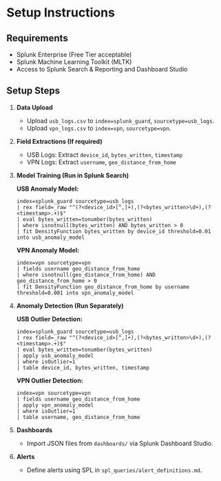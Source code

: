 # Setup Instructions

## Requirements
- Splunk Enterprise (Free Tier acceptable)
- Splunk Machine Learning Toolkit (MLTK)
- Access to Splunk Search & Reporting and Dashboard Studio

## Setup Steps
1. **Data Upload**
   - Upload `usb_logs.csv` to `index=splunk_guard`, `sourcetype=usb_logs`.
   - Upload `vpn_logs.csv` to `index=vpn`, `sourcetype=vpn`.

2. **Field Extractions (If required)**
   - USB Logs: Extract `device_id`, `bytes_written`, `timestamp`
   - VPN Logs: Extract `username`, `geo_distance_from_home`

3. **Model Training (Run in Splunk Search)**

   **USB Anomaly Model:**
   ```spl
   index=splunk_guard sourcetype=usb_logs
   | rex field=_raw "^(?<device_id>[^,]+),(?<bytes_written>\d+),(?<timestamp>.+)$"
   | eval bytes_written=tonumber(bytes_written)
   | where isnotnull(bytes_written) AND bytes_written > 0
   | fit DensityFunction bytes_written by device_id threshold=0.01 into usb_anomaly_model
   ```

   **VPN Anomaly Model:**
   ```spl
   index=vpn sourcetype=vpn
   | fields username geo_distance_from_home
   | where isnotnull(geo_distance_from_home) AND geo_distance_from_home > 0
   | fit DensityFunction geo_distance_from_home by username threshold=0.001 into vpn_anomaly_model
   ```

4. **Anomaly Detection (Run Separately)**

   **USB Outlier Detection:**
   ```spl
   index=splunk_guard sourcetype=usb_logs
   | rex field=_raw "^(?<device_id>[^,]+),(?<bytes_written>\d+),(?<timestamp>.+)$"
   | eval bytes_written=tonumber(bytes_written)
   | apply usb_anomaly_model
   | where isOutlier=1
   | table device_id, bytes_written, timestamp
   ```

   **VPN Outlier Detection:**
   ```spl
   index=vpn sourcetype=vpn
   | fields username geo_distance_from_home
   | apply vpn_anomaly_model
   | where isOutlier=1
   | table username, geo_distance_from_home
   ```

5. **Dashboards**
   - Import JSON files from `dashboards/` via Splunk Dashboard Studio.

6. **Alerts**
   - Define alerts using SPL in `spl_queries/alert_definitions.md`.
